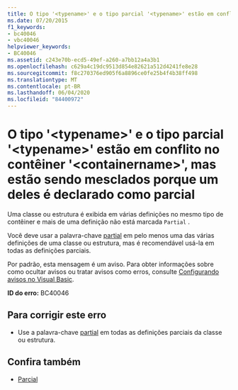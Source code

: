 ```yaml
---
title: O tipo '<typename>' e o tipo parcial '<typename>' estão em conflito no contêiner '<containername>', mas estão sendo mesclados porque um deles é declarado como parcial
ms.date: 07/20/2015
f1_keywords:
- bc40046
- vbc40046
helpviewer_keywords:
- BC40046
ms.assetid: c243e70b-ecd5-49ef-a260-a7bb12a4a3b1
ms.openlocfilehash: c629a4c19dc9513d854e82621a512d4241fe8e28
ms.sourcegitcommit: f8c270376ed905f6a8896ce0fe25b4f4b38ff498
ms.translationtype: MT
ms.contentlocale: pt-BR
ms.lasthandoff: 06/04/2020
ms.locfileid: "84400972"
---
```

# <a name="type-typename-and-partial-type-typename-conflict-in-container-containername-but-are-being-merged-because-one-of-them-is-declared-partial"></a>O tipo '\<typename>' e o tipo parcial '\<typename>' estão em conflito no contêiner '\<containername>', mas estão sendo mesclados porque um deles é declarado como parcial
Uma classe ou estrutura é exibida em várias definições no mesmo tipo de contêiner e mais de uma definição não está marcada `Partial` .  
  
 Você deve usar a palavra-chave [partial](../language-reference/modifiers/partial.md) em pelo menos uma das várias definições de uma classe ou estrutura, mas é recomendável usá-la em todas as definições parciais.  
  
 Por padrão, esta mensagem é um aviso. Para obter informações sobre como ocultar avisos ou tratar avisos como erros, consulte [Configurando avisos no Visual Basic](/visualstudio/ide/configuring-warnings-in-visual-basic).  
  
 **ID do erro:** BC40046  
  
## <a name="to-correct-this-error"></a>Para corrigir este erro  
  
- Use a palavra-chave [partial](../language-reference/modifiers/partial.md) em todas as definições parciais da classe ou estrutura.  
  
## <a name="see-also"></a>Confira também

- [Parcial](../language-reference/modifiers/partial.md)
